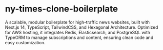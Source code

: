# ny-times-clone-boilerplate
A scalable, modular boilerplate for high-traffic news websites, built with Next.js 14, TypeScript, TailwindCSS, and Hexagonal Architecture. Optimized for AWS hosting, it integrates Redis, Elasticsearch, and PostgreSQL with TypeORM to manage subscriptions and content, ensuring clean code and easy customization.
